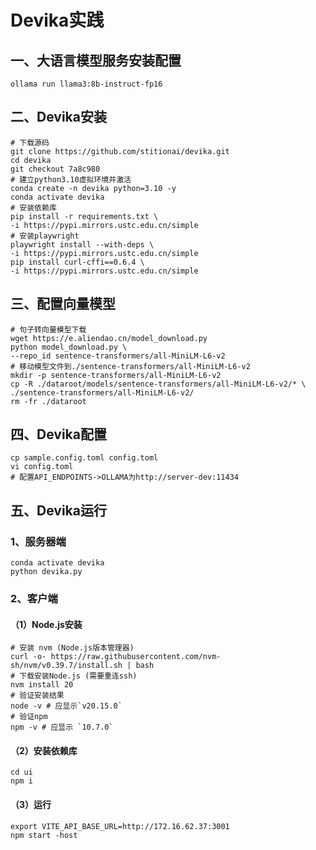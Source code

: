 # Devika实践

## 一、大语言模型服务安装配置

```shell
ollama run llama3:8b-instruct-fp16
```

## 二、Devika安装

```shell
# 下载源码
git clone https://github.com/stitionai/devika.git
cd devika
git checkout 7a8c980
# 建立python3.10虚拟环境并激活
conda create -n devika python=3.10 -y
conda activate devika
# 安装依赖库
pip install -r requirements.txt \
-i https://pypi.mirrors.ustc.edu.cn/simple
# 安装playwright
playwright install --with-deps \
-i https://pypi.mirrors.ustc.edu.cn/simple
pip install curl-cffi==0.6.4 \
-i https://pypi.mirrors.ustc.edu.cn/simple
```

## 三、配置向量模型

```shell
# 句子转向量模型下载
wget https://e.aliendao.cn/model_download.py
python model_download.py \
--repo_id sentence-transformers/all-MiniLM-L6-v2
# 移动模型文件到./sentence-transformers/all-MiniLM-L6-v2
mkdir -p sentence-transformers/all-MiniLM-L6-v2
cp -R ./dataroot/models/sentence-transformers/all-MiniLM-L6-v2/* \
./sentence-transformers/all-MiniLM-L6-v2/
rm -fr ./dataroot
```

## 四、Devika配置

```shell
cp sample.config.toml config.toml
vi config.toml
# 配置API_ENDPOINTS->OLLAMA为http://server-dev:11434
```

## 五、Devika运行

### 1、服务器端

```shell
conda activate devika
python devika.py
```

### 2、客户端

#### （1）Node.js安装

```shell
# 安装 nvm (Node.js版本管理器)
curl -o- https://raw.githubusercontent.com/nvm-sh/nvm/v0.39.7/install.sh | bash
# 下载安装Node.js (需要重连ssh)
nvm install 20
# 验证安装结果
node -v # 应显示`v20.15.0`
# 验证npm
npm -v # 应显示 `10.7.0`
```

#### （2）安装依赖库

```shell
cd ui
npm i
```

#### （3）运行

```shell
export VITE_API_BASE_URL=http://172.16.62.37:3001
npm start -host
```

